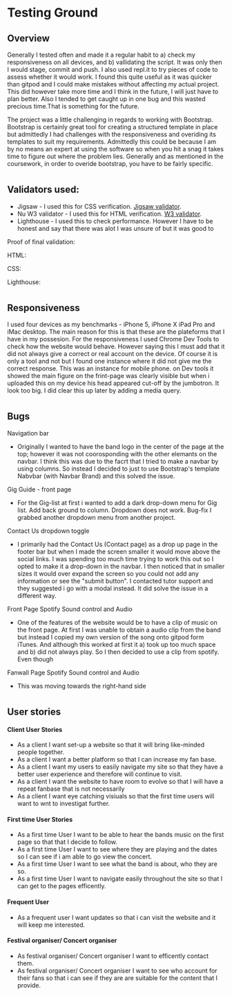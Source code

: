 #  Testing Ground

## Overview
Generally I tested often and made it a regular habit to a) check my responsiveness on all devices, and b) vallidating the script. It was only then I would stage, commit and push. I also used repl.it to try pieces of code to assess whether it would work. I found this quite useful as it was quicker than gitpod and I could make mistakes without affecting my actual project. This did however take more time and I think in the future, I will just have to plan better. Also I tended to get caught up in one bug and this wasted precious time.That is something for the future.  

The project was a little challenging in regards to working with Bootstrap. Bootstrap is certainly great tool for creating a structured template in place but admittedly I had challenges with the responsiveness and overiding its templates to suit my requirements. Admittedly this could be because I am by no means an expert at using the software so when you hit a snag it takes time to figure out where the problem lies. Generally and as mentioned in the coursework, in order to overide bootstrap, you have to be fairly specific.
#
## Validators used: 
- Jigsaw - I used this for CSS verification. [Jigsaw validator](https://jigsaw.w3.org/).
- Nu W3 validator - I used this for HTML verification. [W3 validator](http:s//validator.w3.org/).
- Lighthouse - I used this to check performance. However I have to be honest and say that there was alot I was unsure of but it was good to 

Proof of final validation:

HTML:

CSS:

Lighthouse:


#
## Responsiveness
I used four devices as my benchmarks - iPhone 5, iPhone X iPad Pro and iMac desktop. The main reason for this is that these are the plateforms that I have in my possesion. For the responsiveness I used Chrome Dev Tools to check how the website would behave. However saying this I must add that it did not always give a correct or real account on the device. Of course it is only a tool and not but I found one instance where it did not give me the correct response. This was an instance for mobile phone. on Dev tools it showed the main figure on the frint-page was clearly visible but when i uploaded this on my device his head appeared cut-off by the jumbotron. It look too big. I did clear this up later by adding a media query.  



#
## Bugs

Navigation bar
- Originally I wanted to have the band logo in the center of the page at the top; however it was not coorosponding with the other elemants on the navbar. I think this was due to the facrt that I tried to make a navbar by using columns. So instead I decided to just to use Bootstrap's template Nabvbar (with Navbar Brand) and this solved the issue. 


Gig Guide - front page
- For the Gig-list at first i wanted to add a dark drop-down menu for Gig list. Add back ground to column.
Dropdown does not work. Bug-fix
I grabbed another dropdown menu from another project.

Contact Us dropdown toggle
- I primarily had the Contact Us (Contact page) as a drop up page in the footer bar but when I made the screen smaller it would move above the social links. I was spending too much time trying to work this out so I opted to make it a drop-down in the navbar. I then noticed that in smaller sizes it would over expand the screen so you could not add any information or see the "submit button". I contacted tutor support and they suggested i go with a modal instead. It did solve the issue in a different way.

Front Page Spotify Sound control and Audio 
- One of the features of the website would be to have a clip of music on the front page. At first I was unable to obtain a audio clip from the band but instead I copied my own version of the song onto gitpod form iTunes. And although this worked at first it a) took up too much space and b) did not always play. So I then decided to use a clip from spotify. Even though 

Fanwall Page Spotify Sound control and Audio
- This was moving towards the right-hand side 
#

## User stories

#### Client User Stories
- As a client I want set-up a website so that it will bring like-minded people together.
- As a client I want a better platform so that I can increase my fan base.
- As a client I want my users to easily navigate my site so that they have a better user experience and therefore will continue to visit.
- As a client I want the website to have room to evolve so that I will have a repeat fanbase that is not necessarily 
- As a client I want eye catching visiuals so that the first time users will want to wnt to investigat further. 

#### First time User Stories
- As a first time User I want to be able to hear the bands music on the first page so that that I decide to follow.
- As a first time User I want to see where they are playing and the dates so I can see if i am  able to go view the concert.
- As a first time User I want to see what the band is about, who they are so.
- As a first time User I want to navigate easily throughout the site so that I can get to the pages efficently. 

#### Frequent User
- As a frequent user I want updates so that i can visit the website and it will keep me interested.

#### Festival organiser/ Concert organiser
- As festival organiser/ Concert organiser I want to efficently contact them.
- As festival organiser/ Concert organiser I want to see who account for their fans  so that i can see if they are are suitable for the content that I provide.